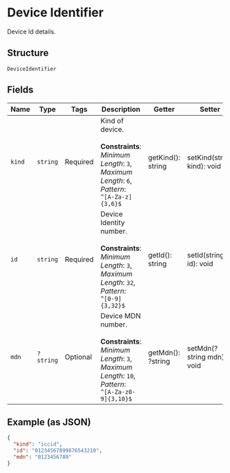 
# Device Identifier

Device Id details.

## Structure

`DeviceIdentifier`

## Fields

| Name | Type | Tags | Description | Getter | Setter |
|  --- | --- | --- | --- | --- | --- |
| `kind` | `string` | Required | Kind of device.<br><br>**Constraints**: *Minimum Length*: `3`, *Maximum Length*: `6`, *Pattern*: `^[A-Za-z]{3,6}$` | getKind(): string | setKind(string kind): void |
| `id` | `string` | Required | Device Identity number.<br><br>**Constraints**: *Minimum Length*: `3`, *Maximum Length*: `32`, *Pattern*: `^[0-9]{3,32}$` | getId(): string | setId(string id): void |
| `mdn` | `?string` | Optional | Device MDN number.<br><br>**Constraints**: *Minimum Length*: `3`, *Maximum Length*: `10`, *Pattern*: `^[A-Za-z0-9]{3,10}$` | getMdn(): ?string | setMdn(?string mdn): void |

## Example (as JSON)

```json
{
  "kind": "iccid",
  "id": "01234567899876543210",
  "mdn": "0123456789"
}
```

